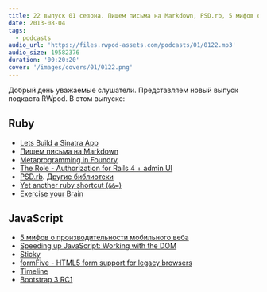 ```yaml
---
title: 22 выпуск 01 сезона. Пишем письма на Markdown, PSD.rb, 5 мифов о производительности мобильного веба и прочее
date: 2013-08-04
tags:
  - podcasts
audio_url: 'https://files.rwpod-assets.com/podcasts/01/0122.mp3'
audio_size: 19582376
duration: '00:20:20'
cover: '/images/covers/01/0122.png'
---
```


Добрый день уважаемые слушатели. Представляем новый выпуск подкаста RWpod. В этом выпуске:

## Ruby

- [Lets Build a Sinatra App](http://matt.weppler.me/2013/07/19/lets-build-a-sinatra-app.html)
- [Пишем письма на Markdown](https://github.com/schneems/maildown)
- [Metaprogramming in Foundry](http://whitequark.org/blog/2013/07/30/metaprogramming-in-foundry/)
- [The Role - Authorization for Rails 4 + admin UI](https://github.com/the-teacher/the_role)
- [PSD.rb](http://cosmos.layervault.com/psdrb.html). [Другие библиотеки](http://cosmos.layervault.com)
- [Yet another ruby shortcut (`&&=`)](http://gistflow.com/posts/856-yet-another-ruby-shortcut)
- [Exercise your Brain](http://exercism.io/)

## JavaScript

- [5 мифов о производительности мобильного веба](http://www.sencha.com/blog/5-myths-about-mobile-web-performance/)
- [Speeding up JavaScript: Working with the DOM](https://developers.google.com/speed/articles/javascript-dom)
- [Sticky](http://pazguille.github.io/sticky/)
- [formFive - HTML5 form support for legacy browsers](http://etiennetalbot.github.io/formFive/)
- [Timeline](http://timeline.verite.co/)
- [Bootstrap 3 RC1](http://getbootstrap.com/)
